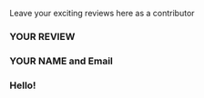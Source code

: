 Leave your exciting reviews here as a contributor

 
### YOUR REVIEW
### YOUR NAME and Email

### Hello!

